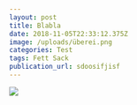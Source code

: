 ```yaml
---
layout: post
title: Blabla
date: 2018-11-05T22:33:12.375Z
image: /uploads/überei.png
categories: Test
tags: Fett Sack
publication_url: sdoosifjisf
---
```

![](/uploads/überei.png)
